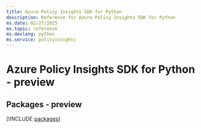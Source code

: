 ```yaml
---
title: Azure Policy Insights SDK for Python
description: Reference for Azure Policy Insights SDK for Python
ms.date: 02/27/2025
ms.topic: reference
ms.devlang: python
ms.service: policyinsights
---
```

# Azure Policy Insights SDK for Python - preview
## Packages - preview
[!INCLUDE [packages](policy-insights-index.md)]